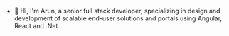 - 👋 Hi, I'm Arun, a senior full stack developer, specializing in design and development of scalable end-user solutions and portals using Angular, React and .Net.
